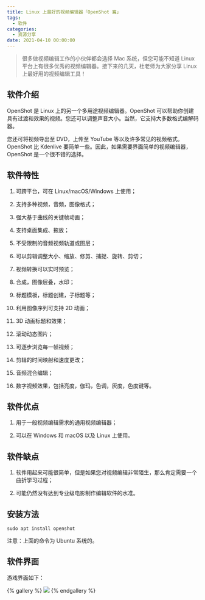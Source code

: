```yaml
---
title: Linux 上最好的视频编辑器「OpenShot 篇」
tags:
  - 软件
categories:
  - 资源分享
date: 2021-04-10 00:00:00
---
```


> 很多做视频编辑工作的小伙伴都会选择 Mac 系统，但您可能不知道 Linux 平台上有很多优秀的视频编辑器。接下来的几天，杜老师为大家分享 Linux 上最好用的视频编辑工具！

<!-- more -->

## 软件介绍

OpenShot 是 Linux 上的另一个多用途视频编辑器。OpenShot 可以帮助你创建具有过渡和效果的视频。您还可以调整声音大小。当然，它支持大多数格式编解码器。

您还可将视频导出至 DVD，上传至 YouTube 等以及许多常见的视频格式。OpenShot 比 Kdenlive 要简单一些。因此，如果需要界面简单的视频编辑器，OpenShot 是一个很不错的选择。

## 软件特性

1. 可跨平台，可在 Linux/macOS/Windows 上使用；

2. 支持多种视频，音频，图像格式；

3. 强大基于曲线的关键帧动画；

4. 支持桌面集成、拖放；

5. 不受限制的音频视频轨道或图层；

6. 可以剪辑调整大小、缩放、修剪、捕捉、旋转、剪切；

7. 视频转换可以实时预览；

8. 合成，图像层叠，水印；

9. 标题模板，标题创建，子标题等；

10. 利用图像序列可支持 2D 动画；

11. 3D 动画标题和效果；

12. 滚动动态图片；

13. 可逐步浏览每一帧视频；

14. 剪辑的时间映射和速度更改；

15. 音频混合编辑；

16. 数字视频效果，包括亮度，伽玛，色调，灰度，色度键等。

## 软件优点

1. 用于一般视频编辑需求的通用视频编辑器；

2. 可以在 Windows 和 macOS 以及 Linux 上使用。

## 软件缺点

1. 软件用起来可能很简单，但是如果您对视频编辑非常陌生，那么肯定需要一个曲折学习过程；

2. 可能仍然没有达到专业级电影制作编辑软件的水准。

## 安装方法

```
sudo apt install openshot
```

注意：上面的命令为 Ubuntu 系统的。

## 软件界面

游戏界面如下：

{% gallery %}
![](https://cdn.dusays.com/2021/04/330-1.jpg/1)
{% endgallery %}
